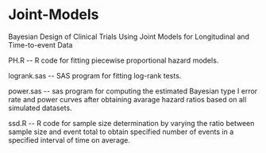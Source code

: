 # Joint-Models
Bayesian Design of Clinical Trials Using Joint Models for Longitudinal and Time-to-event Data

PH.R -- R code for fitting piecewise proportional hazard models. 

logrank.sas -- SAS program for fitting log-rank tests.

power.sas -- sas program for computing the estimated Bayesian type I error rate and power curves after obtaining avarage hazard ratios based on all simulated datasets.

ssd.R -- R code  for sample size determination by varying the ratio between sample size and event total to obtain specified number of events in a specified interval of time on average.
